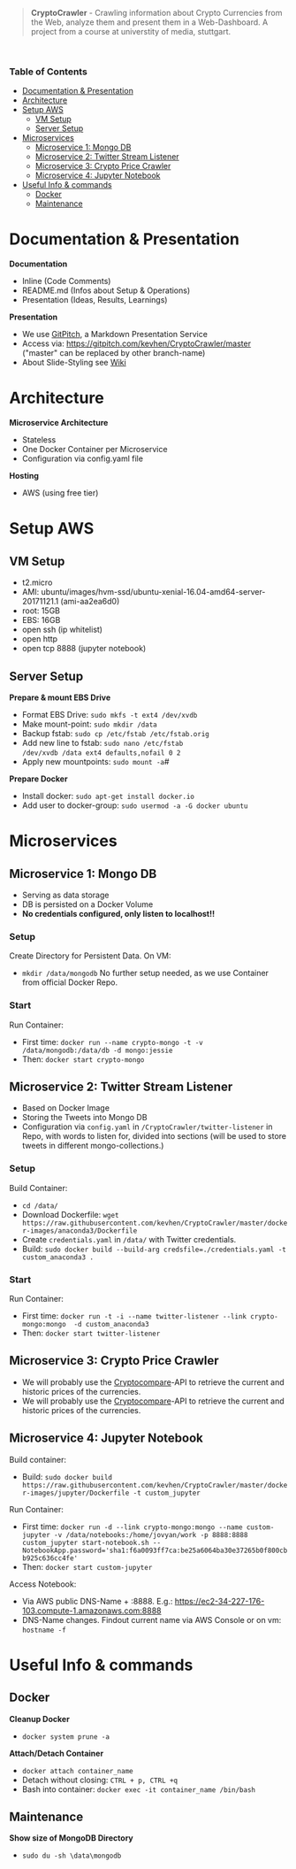 > **CryptoCrawler** - Crawling information about Crypto Currencies from the Web, analyze them and present them in a Web-Dashboard. A project from a course at universtity of media, stuttgart.

<br>

### Table of Contents
<!-- TOC depthFrom:1 depthTo:2 withLinks:1 updateOnSave:1 orderedList:0 -->

- [Documentation & Presentation](#documentation-presentation)
- [Architecture](#architecture)
- [Setup AWS](#setup-aws)
	- [VM Setup](#vm-setup)
	- [Server Setup](#server-setup)
- [Microservices](#microservices)
	- [Microservice 1: Mongo DB](#microservice-1-mongo-db)
	- [Microservice 2: Twitter Stream Listener](#microservice-2-twitter-stream-listener)
	- [Microservice 3: Crypto Price Crawler](#microservice-3-crypto-price-crawler)
	- [Microservice 4: Jupyter Notebook](#microservice-4-jupyter-notebook)
- [Useful Info & commands](#useful-info-commands)
	- [Docker](#docker)
	- [Maintenance](#maintenance)

<!-- /TOC -->

# Documentation & Presentation
**Documentation**
- Inline (Code Comments)
- README.md (Infos about Setup & Operations)
- Presentation (Ideas, Results, Learnings)

**Presentation**
- We use [GitPitch](https://gitpitch.com/), a Markdown Presentation Service
- Access via: https://gitpitch.com/kevhen/CryptoCrawler/master ("master" can be replaced by other branch-name)
- About Slide-Styling see [Wiki](https://github.com/gitpitch/gitpitch/wiki/Slideshow-Settings)

# Architecture
**Microservice Architecture**
- Stateless
- One Docker Container per Microservice
- Configuration via config.yaml file

**Hosting**
- AWS (using free tier)

# Setup AWS
## VM Setup
- t2.micro
- AMI: ubuntu/images/hvm-ssd/ubuntu-xenial-16.04-amd64-server-20171121.1 (ami-aa2ea6d0)
- root: 15GB
- EBS: 16GB
- open ssh (ip whitelist)
- open http
- open tcp 8888 (jupyter notebook)

## Server Setup
**Prepare & mount EBS Drive**
- Format EBS Drive: `sudo mkfs -t ext4 /dev/xvdb`
- Make mount-point: `sudo mkdir /data`
- Backup fstab: `sudo cp /etc/fstab /etc/fstab.orig`
- Add new line to fstab: `sudo nano /etc/fstab` <br>
  `/dev/xvdb /data ext4 defaults,nofail 0 2`
- Apply new mountpoints: `sudo mount -a`#

**Prepare Docker**
- Install docker: `sudo apt-get install docker.io`
- Add user to docker-group: `sudo usermod -a -G docker ubuntu`

# Microservices
## Microservice 1: Mongo DB
- Serving as data storage
- DB is persisted on a Docker Volume
- **No credentials configured, only listen to localhost!!**

### Setup
Create Directory for Persistent Data. On VM:
- `mkdir /data/mongodb`
No further setup needed, as we use Container from official Docker Repo.

### Start
Run Container:
- First time:  `docker run --name crypto-mongo -t -v /data/mongodb:/data/db -d mongo:jessie`
- Then: `docker start crypto-mongo`

## Microservice 2: Twitter Stream Listener
- Based on  Docker Image
- Storing the Tweets into Mongo DB
- Configuration via `config.yaml` in `/CryptoCrawler/twitter-listener` in Repo, with words to listen for, divided into sections (will be used to store tweets in different mongo-collections.)

### Setup
Build Container:
- `cd /data/`
- Download Dockerfile: `wget https://raw.githubusercontent.com/kevhen/CryptoCrawler/master/docker-images/anaconda3/Dockerfile`
- Create `credentials.yaml` in `/data/` with Twitter credentials.
- Build: `sudo docker build --build-arg credsfile=./credentials.yaml -t custom_anaconda3 .`

### Start
Run Container:
- First time: `docker run -t -i --name twitter-listener --link crypto-mongo:mongo  -d custom_anaconda3`
- Then: `docker start twitter-listener`

## Microservice 3: Crypto Price Crawler
- We will probably use the [Cryptocompare](https://www.cryptocompare.com/api)-API to retrieve the current and historic prices of the currencies.
- We will probably use the [Cryptocompare](https://www.cryptocompare.com/api)-API to retrieve the current and historic prices of the currencies.

## Microservice 4: Jupyter Notebook
Build container:
- Build: `sudo docker build https://raw.githubusercontent.com/kevhen/CryptoCrawler/master/docker-images/jupyter/Dockerfile -t custom_jupyter`

Run Container:
- First time: `docker run -d --link crypto-mongo:mongo --name custom-jupyter -v /data/notebooks:/home/jovyan/work -p 8888:8888 custom_jupyter start-notebook.sh --NotebookApp.password='sha1:f6a0093ff7ca:be25a6064ba30e37265b0f800cbb925c636cc4fe'`
- Then: `docker start custom-jupyter`

Access Notebook:
- Via AWS public DNS-Name + :8888. E.g.: https://ec2-34-227-176-103.compute-1.amazonaws.com:8888
- DNS-Name changes. Findout current name via AWS Console or on vm: `hostname -f`

# Useful Info & commands

## Docker
**Cleanup Docker**
- `docker system prune -a`

**Attach/Detach Container**
- `docker attach container_name`
- Detach without closing: `CTRL + p, CTRL +q`
- Bash into container: `docker exec -it container_name /bin/bash`

## Maintenance
**Show size of MongoDB Directory**
- `sudo du -sh \data\mongodb`
